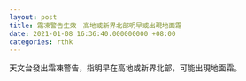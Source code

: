 ```yaml
---
layout: post
title: 霜凍警告生效　高地或新界北部明早或出現地面霜
date: 2021-01-08 16:36:40.000000000 +08:00
categories: rthk
---
```


天文台發出霜凍警告，指明早在高地或新界北部，可能出現地面霜。

